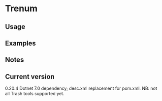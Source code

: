 # Trenum

## Usage

## Examples

## Notes

## Current version

0.20.4 Dotnet 7.0 dependency; desc.xml replacement for pom.xml. NB: not all Trash tools supported yet.
